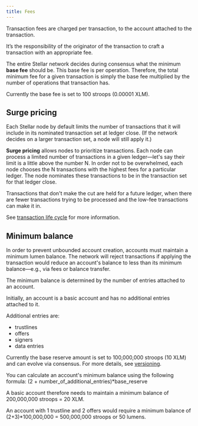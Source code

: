 ```yaml
---
title: Fees
---
```


Transaction fees are charged per transaction, to the account attached to the transaction.

It’s the responsibility of the originator of the transaction to craft a transaction with an appropriate fee. 

The entire Stellar network decides during consensus what the minimum **base fee** should be. 
This base fee is per operation. Therefore, the total minimum fee for a given transaction is simply the base fee multiplied by the number of operations that transaction has.

Currently the base fee is set to 100 stroops (0.00001 XLM).

## Surge pricing
Each Stellar node by default limits the number of transactions that it will include in its nominated transaction set at ledger close. (If the network decides on a larger transaction set, a node will still apply it.) 

**Surge pricing** allows nodes to prioritize transactions. Each node can process a limited number of transactions in a given ledger—let's say their limit is a little above the number N. In order not to be overwhelmed, each node chooses the N transactions with the highest fees for a particular ledger. The node nominates these transactions to be in the transaction set for that ledger close. 

Transactions that don't make the cut are held for a future ledger, when there are fewer transactions trying to be processed and the low-fee transactions can make it in. 

See [transaction life cycle](./transactions.md#life-cycle) for more information.

## Minimum balance

In order to prevent unbounded account creation, accounts must maintain a minimum lumen balance. The network will reject transactions if applying the transaction would reduce an account's balance to less than its minimum balance—e.g., via fees or balance transfer.

The minimum balance is determined by the number of entries attached to an account.

Initially, an account is a basic account and has no additional entries attached to it.

Additional entries are:
* trustlines
* offers
* signers
* data entries

Currently the base reserve amount is set to 100,000,000 stroops (10 XLM) and can evolve via consensus. For more details, see [versioning](./versioning.md).

You can calculate an account's minimum balance using the following formula:
(2 + number_of_additional_entries)*base_reserve

A basic account therefore needs to maintain a minimum balance of 200,000,000 stroops = 20 XLM.

An account with 1 trustline and 2 offers would require a minimum balance of (2+3)*100,000,000 = 500,000,000 stroops or 50 lumens.

